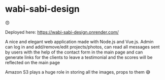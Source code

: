 # wabi-sabi-design
😍

Deployed here: https://wabi-sabi-design.onrender.com/

A nice and elegant web application made with Node.js and Vue.js. Admin can log in and add/remove/edit projects/photos, can read all messages sent by users with the help of the contact form in the main page and can generate links for the clients to leave a testimonial and the scores will be reflected on the main page

Amazon S3 plays a huge role in storing all the images, props to them 😅
